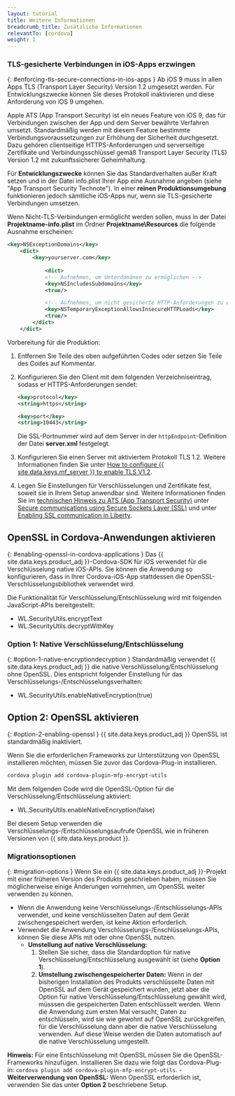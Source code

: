 ```yaml
---
layout: tutorial
title: Weitere Informationen
breadcrumb_title: Zusätzliche Informationen
relevantTo: [cordova]
weight: 1
---
```

<!-- NLS_CHARSET=UTF-8 -->
### TLS-gesicherte Verbindungen in iOS-Apps erzwingen
{: #enforcing-tls-secure-connections-in-ios-apps }
Ab iOS 9 muss in allen Apps TLS (Transport Layer Security) Version 1.2 umgesetzt werden. Für Entwicklungszwecke können Sie dieses
Protokoll inaktivieren und diese Anforderung von iOS 9 umgehen. 

Apple ATS (App Transport Security) ist ein neues Feature von iOS 9, das für Verbindungen zwischen der App und dem Server
bewährte Verfahren umsetzt. Standardmäßig werden mit diesem Feature bestimmte Verbindungsvoraussetzungen
zur Erhöhung der Sicherheit durchgesetzt. Dazu gehören clientseitige HTTPS-Anforderungen
und serverseitige Zertifikate und Verbindungsschlüssel gemäß Transport Layer Security (TLS) Version 1.2 mit zukunftssicherer Geheimhaltung. 

Für **Entwicklungszwecke** können Sie das Standardverhalten außer Kraft setzen und in der Datei info.plist Ihrer App eine Ausnahme angeben (siehe "App Transport Security Technote"). In einer **reinen Produktionsumgebung** funktionieren jedoch sämtliche iOS-Apps nur,
wenn sie TLS-gesicherte Verbindungen umsetzen. 

Wenn Nicht-TLS-Verbindungen
ermöglicht werden sollen, muss in der Datei
**Projektname-info.plist** im Ordner
**Projektname\Resources** die folgende Ausnahme erscheinen: 

```xml
<key>NSExceptionDomains</key>
    <dict>
        <key>yourserver.com</key>
    
            <dict>
            <!-- Aufnehmen, um Unterdomänen zu ermöglichen -->
            <key>NSIncludesSubdomains</key>
            <true/>

            <!-- Aufnehmen, um nicht gesicherte HTTP-Anforderungen zu ermöglichen -->
            <key>NSTemporaryExceptionAllowsInsecureHTTPLoads</key>
            <true/>
        </dict>
    </dict>
```

Vorbereitung für die Produktion: 

1. Entfernen Sie Teile des oben aufgeführten Codes oder setzen Sie Teile des Codes auf Kommentar.   
2. Konfigurieren Sie den Client mit dem folgenden Verzeichniseintrag, sodass er HTTPS-Anforderungen sendet:   

   ```xml
   <key>protocol</key>
   <string>https</string>

   <key>port</key>
   <string>10443</string>
   ```
   
   Die SSL-Portnummer wird auf dem Server
in der
`httpEndpoint`-Definition der Datei **server.xml** festgelegt. 
    
3. Konfigurieren Sie einen Server mit aktiviertem Protokoll TLS 1.2.
Weitere Informationen finden Sie unter [How to configure {{ site.data.keys.mf_server }}  to enable TLS V1.2](http://www-01.ibm.com/support/docview.wss?uid=swg21965659). 
4. Legen Sie Einstellungen für Verschlüsselungen und Zertifikate fest, soweit sie in Ihrem Setup anwendbar sind. Weitere Informationen finden Sie im [technischen Hinweis zu ATS (App Transport Security)](https://developer.apple.com/library/prerelease/ios/technotes/App-Transport-Security-Technote/) unter [Secure communications using Secure Sockets Layer (SSL)](http://www-01.ibm.com/support/knowledgecenter/SSAW57_8.5.5/com.ibm.websphere.nd.doc/ae/csec_sslsecurecom.html?cp=SSAW57_8.5.5%2F1-8-2-33-4-0&lang=en) und unter [Enabling SSL communication in Liberty](http://www-01.ibm.com/support/knowledgecenter/SSAW57_8.5.5/com.ibm.websphere.wlp.nd.doc/ae/twlp_sec_ssl.html?cp=SSAW57_8.5.5%2F1-3-11-0-4-1-0).

## OpenSSL in Cordova-Anwendungen aktivieren
{: #enabling-openssl-in-cordova-applications }
Das {{ site.data.keys.product_adj }}-Cordova-SDK für iOS verwendet
für die Verschlüsselung native iOS-APIs. Sie können
die Anwendung
so konfigurieren, dass
in Ihrer Cordova-iOS-App stattdessen die OpenSSL-Verschlüsselungsbibliothek verwendet wird. 

Die Funktionalität für Verschlüsselung/Entschlüsselung wird mit folgenden JavaScript-APIs bereitgestellt: 

* WL.SecurityUtils.encryptText
* WL.SecurityUtils.decryptWithKey

### Option 1: Native Verschlüsselung/Entschlüsselung
{: #option-1-native-encryptiondecryption }
Standardmäßig verwendet {{ site.data.keys.product_adj }} die native Verschlüsselung/Entschlüsselung ohne OpenSSL. Dies entspricht folgender Einstellung für das
Verschlüsselungs-/Entschlüsselungsverhalten: 

* WL.SecurityUtils.enableNativeEncryption(true)

## Option 2: OpenSSL aktivieren
{: #option-2-enabling-openssl }
{{ site.data.keys.product_adj }} OpenSSL ist standardmäßig inaktiviert. 

Wenn Sie die erforderlichen Frameworks zur Unterstützung von OpenSSL installieren möchten, müssen Sie zuvor das
Cordova-Plug-in installieren. 

```bash
cordova plugin add cordova-plugin-mfp-encrypt-utils
```

Mit dem folgenden Code wird die OpenSSL-Option für die Verschlüsselung/Entschlüsselung aktiviert: 

* WL.SecurityUtils.enableNativeEncryption(false)

Bei diesem Setup verwenden die Verschlüsselungs-/Entschlüsselungsaufrufe OpenSSL wie in
früheren Versionen von {{ site.data.keys.product }}.

### Migrationsoptionen
{: #migration-options }
Wenn Sie ein {{ site.data.keys.product_adj }}-Projekt mit einer früheren Version des Produkts
geschrieben haben, müssen Sie möglicherweise einige Änderungen vornehmen, um OpenSSL weiter verwenden zu können. 

* Wenn die Anwendung keine Verschlüsselungs-/Entschlüsselungs-APIs verwendet, und keine verschlüsselten Daten auf dem Gerät zwischengespeichert werden, ist keine
Aktion erforderlich. 
* Verwendet die Anwendung Verschlüsselungs-/Enschlüsselungs-APIs, können Sie diese APIs mit oder ohne OpenSSL nutzen. 
    - **Umstellung auf native Verschlüsselung:**
        1. Stellen Sie sicher, dass die Standardoption für native Verschlüsselung/Entschlüsselung ausgewählt ist (siehe **Option 1**). 
        2. **Umstellung zwischengespeicherter Daten:** Wenn in der bisherigen Installation des Produkts
verschlüsselte Daten mit OpenSSL
auf dem Gerät gespeichert wurden, jetzt aber die Option für native Verschlüsselung/Entschlüsselung gewählt wird, müsssen die
gespeicherten Daten entschlüsselt werden. Wenn die Anwendung zum ersten Mal versucht, Daten zu entschlüsseln, wird sie wie gewohnt auf
OpenSSL zurückgreifen, für die Verschlüsselung dann aber die native Verschlüsselung verwenden. Auf diese Weise werden
die Daten automatisch auf die native Verschlüsselung umgestellt.

**Hinweis:** Für eine Entschlüsselung mit
OpenSSL müssen Sie die OpenSSL-Frameworks hinzufügen. Installieren Sie dazu wie folgt das Cordova-Plug-in: `cordova plugin add cordova-plugin-mfp-encrypt-utils`. 
    - **Weiterverwendung von OpenSSL:** Wenn OpenSSL erforderlich ist, verwenden Sie das unter **Option
2** beschriebene Setup. 
